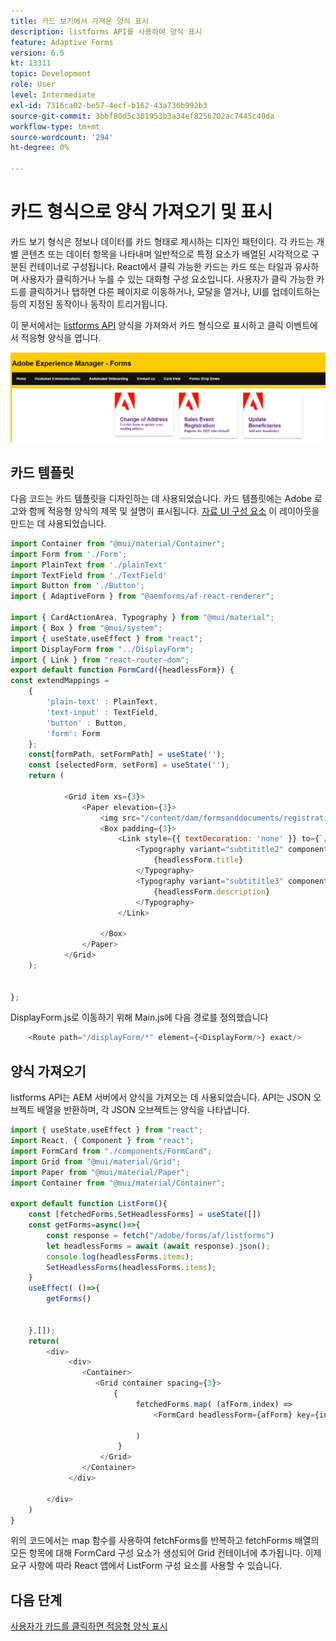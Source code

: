 ```yaml
---
title: 카드 보기에서 가져온 양식 표시
description: listforms API를 사용하여 양식 표시
feature: Adaptive Forms
version: 6.5
kt: 13311
topic: Development
role: User
level: Intermediate
exl-id: 7316ca02-be57-4ecf-b162-43a736b992b3
source-git-commit: 3bbf80d5c301953b3a34ef8256702ac7445c40da
workflow-type: tm+mt
source-wordcount: '294'
ht-degree: 0%

---
```


# 카드 형식으로 양식 가져오기 및 표시

카드 보기 형식은 정보나 데이터를 카드 형태로 제시하는 디자인 패턴이다. 각 카드는 개별 콘텐츠 또는 데이터 항목을 나타내며 일반적으로 특정 요소가 배열된 시각적으로 구분된 컨테이너로 구성됩니다.
React에서 클릭 가능한 카드는 카드 또는 타일과 유사하며 사용자가 클릭하거나 누를 수 있는 대화형 구성 요소입니다. 사용자가 클릭 가능한 카드를 클릭하거나 탭하면 다른 페이지로 이동하거나, 모달을 열거나, UI를 업데이트하는 등의 지정된 동작이나 동작이 트리거됩니다.

이 문서에서는 [listforms API](https://opensource.adobe.com/aem-forms-af-runtime/api/#tag/List-Forms/operation/listForms) 양식을 가져와서 카드 형식으로 표시하고 클릭 이벤트에서 적응형 양식을 엽니다.

![card-view](./assets/card-view-forms.png)

## 카드 템플릿

다음 코드는 카드 템플릿을 디자인하는 데 사용되었습니다. 카드 템플릿에는 Adobe 로고와 함께 적응형 양식의 제목 및 설명이 표시됩니다. [자료 UI 구성 요소](https://mui.com/) 이 레이아웃을 만드는 데 사용되었습니다.



```javascript
import Container from "@mui/material/Container";
import Form from './Form';
import PlainText from './plainText'
import TextField from './TextField'
import Button from './Button';
import { AdaptiveForm } from "@aemforms/af-react-renderer";

import { CardActionArea, Typography } from "@mui/material";
import { Box } from "@mui/system";
import { useState,useEffect } from "react";
import DisplayForm from "../DisplayForm";
import { Link } from "react-router-dom";
export default function FormCard({headlessForm}) {
const extendMappings =
    {
        'plain-text' : PlainText,
        'text-input' : TextField,
        'button' : Button,
        'form': Form
    };
    const[formPath, setFormPath] = useState('');
    const [selectedForm, setForm] = useState('');
    return (
        
            <Grid item xs={3}>
                <Paper elevation={3}>
                    <img src="/content/dam/formsanddocuments/registrationform/jcr:content/renditions/cq5dam.thumbnail.48.48.png" className="img"/>
                    <Box padding={3}>
                        <Link style={{ textDecoration: 'none' }} to={`/displayForm${headlessForm.path}`}>
                            <Typography variant="subtititle2" component="h2">
                                {headlessForm.title}
                            </Typography>
                            <Typography variant="subtititle3" component="h4">
                                {headlessForm.description}
                            </Typography>
                        </Link>
                
                    </Box>
                </Paper>
            </Grid>
    );
    

};
```

DisplayForm.js로 이동하기 위해 Main.js에 다음 경로를 정의했습니다

```javascript
    <Route path="/displayForm/*" element={<DisplayForm/>} exact/>
```

## 양식 가져오기

listforms API는 AEM 서버에서 양식을 가져오는 데 사용되었습니다. API는 JSON 오브젝트 배열을 반환하며, 각 JSON 오브젝트는 양식을 나타냅니다.

```javascript
import { useState,useEffect } from "react";
import React, { Component } from "react";
import FormCard from "./components/FormCard";
import Grid from "@mui/material/Grid";
import Paper from "@mui/material/Paper";
import Container from "@mui/material/Container";
 
export default function ListForm(){
    const [fetchedForms,SetHeadlessForms] = useState([])
    const getForms=async()=>{
        const response = fetch("/adobe/forms/af/listforms")
        let headlessForms = await (await response).json();
        console.log(headlessForms.items);
        SetHeadlessForms(headlessForms.items);
    }
    useEffect( ()=>{
        getForms()
        

    },[]);
    return(
        <div>
             <div>
                <Container>
                   <Grid container spacing={3}>
                       {
                            fetchedForms.map( (afForm,index) =>
                                <FormCard headlessForm={afForm} key={index}/>
                         
                            )
                        }
                    </Grid>
                </Container>
             </div>

        </div>
    )
}
```

위의 코드에서는 map 함수를 사용하여 fetchForms를 반복하고 fetchForms 배열의 모든 항목에 대해 FormCard 구성 요소가 생성되어 Grid 컨테이너에 추가됩니다. 이제 요구 사항에 따라 React 앱에서 ListForm 구성 요소를 사용할 수 있습니다.

## 다음 단계

[사용자가 카드를 클릭하면 적응형 양식 표시](./open-form-card-view.md)